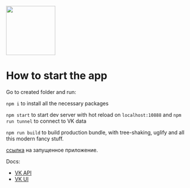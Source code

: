 [<img width="134" src="https://vk.com/images/apps/mini_apps/vk_mini_apps_logo.svg">](https://vk.com/services)

# How to start the app

Go to created folder and run:

`npm i` to install all the necessary packages

`npm start` to start dev server with hot reload on `localhost:10888` and `npm run tunnel` to connect to VK data

`npm run build` to build production bundle, with tree-shaking, uglify and all this modern fancy stuff.

[ссылка](https://vk.com/app8191594) на запущенное приложение.

Docs:

- [VK API](https://dev.vk.com/reference)
- [VK UI](https://vkcom.github.io/VKUI/#/QuickStart)

